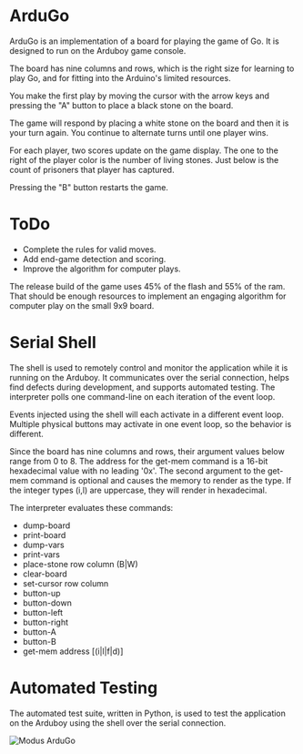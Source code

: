 # ArduGo

ArduGo is an implementation of a board for playing the game of Go. It is designed to run on the Arduboy game console.

The board has nine columns and rows, which is the right size for learning to play Go, and for fitting into the Arduino's limited resources.

You make the first play by moving the cursor with the arrow keys and pressing the "A"  button to place a black stone on the board.

The game will respond by placing a white stone on the board and then it is your turn again. You continue to alternate turns until one player wins.

For each player, two scores update on the game display. The one to the right of the player color is the number of living stones. Just below is the count of prisoners that player has captured.

Pressing the "B" button restarts the game.

# ToDo

* Complete the rules for valid moves.
* Add end-game detection and scoring.
* Improve the algorithm for computer plays.

The release build of the game uses 45% of the flash and 55% of the ram. That should be enough resources to implement an engaging algorithm for computer play on the small 9x9 board. 

# Serial Shell

The shell is used to remotely control and monitor the application while it is running on the Arduboy. It communicates over the serial connection, helps find defects during development, and supports automated testing. The interpreter polls one command-line on each iteration of the event loop.  

Events injected using the shell will each activate in a different event loop. Multiple physical buttons may activate in one event loop, so the behavior is different.

Since the board has nine columns and rows, their argument values below range from 0 to 8. The address for the get-mem command is a 16-bit hexadecimal value with no leading '0x'. The second argument to the get-mem command is optional and causes the memory to render as the type. If the integer types (i,l) are uppercase, they will render in hexadecimal.

The interpreter evaluates these commands:

* dump-board
* print-board
* dump-vars
* print-vars
* place-stone row column (B|W)
* clear-board
* set-cursor row column
* button-up
* button-down
* button-left
* button-right
* button-A
* button-B
* get-mem address [(i|l|f|d)]

# Automated Testing

The automated test suite, written in Python, is used to test the application on the Arduboy using the shell over the serial connection. 

![Modus ArduGo](https://raw.githubusercontent.com/ModusCreateOrg/go-arduboy-game/master/images/web/ModusCreat-ArduGo-1-MODUS-article-featured.jpg "Modus ArduGo")

 





